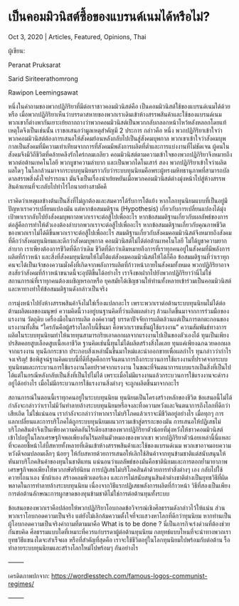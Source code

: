 # เป็นคอมมิวนิสต์ซื้อของแบรนด์เนมได้หรือไม่?

Oct 3, 2020 | Articles, Featured, Opinions, Thai





ผู้เขียน:

Peranat Pruksarat

Sarid Siriteerathomrong

Rawipon Leemingsawat

หนึ่งในคำถามของพวกปฏิกิริยาที่มีต่อเราชาวคอมมิวนิสต์คือ เป็นคอมมิวนิสต์ใช้ของแบรนด์เนมได้ด้วยหรือ เมื่อพวกปฏิกิริยาเห็นว่าบรรดาสหายของพวกเราเดินเข้าห้างสรรพสินค้าและใช้ของแบรนด์เนม พวกเขาก็ต่างพากันเยาะเย้ยถากถางว่าพวกคอมมิวนิสต์เป็นพวกกลับกลอกหน้าไหว้หลังหลอกโดยแท้ เหตุใดจึงเป็นเช่นนั้น เราขอเสนอว่ามูลเหตุสำคัญมี 2 ประการ กล่าวคือ หนึ่ง พวกปฏิกิริยาเข้าใจว่าพวกคอมมิวนิสต์ต้องการเสนอให้สังคมย้อนหลังกลับไปเป็นสู่สังคมบุพกาล พวกเขาเข้าใจว่าสังคมบุพกาลเป็นสังคมที่มีความเท่าเทียมจากการที่สังคมมีพลังการผลิตที่ต่ำและการแบ่งงานที่ไม่ชัดเจน ผู้คนในสังคมจึงมีวิถีชีวิตที่คล้ายคลึงรักใคร่กลมเกลียว คอมมิวนิสต์ตามความเข้าใจของพวกปฏิกิริยาจึงหมายถึง พวกต่อต้านเทคโนโลยี พวกบูชาความลำบาก และเป็นพวกไดโนเสาร์ สอง พวกปฏิกิริยาเข้าใจว่าผลิตผลใดๆ ในโลกล้วนมาจากระบบทุนนิยมราวกับว่าระบบทุนนิยมคือพระผู้ทรงมหิทธานุภาพที่สามารถบัลดาลสรรพสิ่งดั่งใจปรารถนา มันจึงเป็นเรื่องน่าเย้ยหยันเมื่อพวกคอมมิวนิสต์ต่างมุ่งหน้าไปสู่ห้างสรรพสินค้าแทนที่จะกลับไปทำไร่ไถนาอย่างสามัคคี

เราคิดว่าเหตุผลข้างต้นเป็นสิ่งที่ไม่ถูกต้องและสมควรได้รับการโต้แย้ง หากโลกทุนนิยมแบบที่เป็นอยู่มีปัญหาเราควรเปลี่ยนแปลงมัน แต่หากข้อสมมติฐาน (Hypothesis) เกี่ยวกับการเปลี่ยนแปลงได้มุ่งเป้าพาเรากลับไปยังสังคมบุพกาลพวกเราจะต่อสู้ไปเพื่ออะไร หากข้อสมมติฐานเกี่ยวกับผลลัพธ์ของการต่อสู้คือการทำให้ตัวเองต้องลำบากพวกเราจะต่อสู้ไปเพื่ออะไร หากข้อสมมติฐานเกี่ยวกับคุณภาพชีวิตของพวกเราไม่ได้ดีขึ้นพวกเราจะต่อสู้ไปเพื่ออะไร สมมติฐานเกี่ยวกับสังคมคอมมิวนิสต์จึงหมายถึงสังคมที่ดีกว่าสังคมทุนนิยมและดีกว่าสังคมบุพกาล คอมมิวนิสต์ไม่ได้ต่อต้านเทคโนโลยี ไม่ได้บูชาความยากลำบาก เราเพียงต้องการชีวิตที่ดีกว่าเดิม ชีวิตที่ดีกว่าเดิมหมายถึงการที่เราทุกคนอยู่ในสังคมที่มีพลังการผลิตที่ก้าวหน้า และสิ่งที่สังคมทุนนิยมให้ไม่ได้แต่สังคมคอมมิวนิสต์ให้ได้ก็คือ ข้อสมมติฐานที่ว่าเราทุกคนจะได้เป็นเจ้าของความมั่งคั่งที่เกิดจากพลังการผลิตที่ก้าวหน้าภายในสังคมทั้งหมด พวกปฏิกิริยาอาจสงสัยว่าสังคมที่ก้าวหน้าขนาดนี้จะอุบัติขึ้นได้อย่างไร เราจึงขอฝากไปยังพวกปฏิกิริยาว่านี่ไม่ใช่สถานการณ์ที่เราทุกคนต้องเผชิญหรอกหรือ ยุคสมัยได้เชิญชวนให้ท่านทั้งหลายเข้าร่วมเป็นคอมมิวนิสต์และหาทางทำให้ข้อสมมติฐานดังกล่าวเป็นจริง

การมุ่งหน้าไปยังห้างสรรพสินค้าจึงไม่ใช่เรื่องแปลกอะไร เพราะพวกเราต่อต้านระบบทุนนิยมไม่ได้ต่อต้านผลิตผลของมนุษย์ ความคิดนี้วางอยู่บนฐานคิดที่ว่าผลิตผลต่างๆ ล้วนเกิดขึ้นมาจากการร่วมมือของแรงงาน วัตถุดิบ เครื่องมือในการผลิต องค์ความรู้ บรรดาปัจจัยการผลิตล้วนแต่เป็นการตกตะกอนของแรงงานทั้งสิ้น “ใครกันคือผู้สร้างโลกใบนี้ขึ้นมา คือพวกเราชนชั้นผู้ใช้แรงงาน” ความสัมพันธ์ทางการผลิตในระบบทุนนิยมทำให้นายทุนสามารถริบเอาดอกผลจากแรงงานไปเป็นของตัวเองได้ ทุนเป็นเพียงปรสิตคอยสูบเลือดสูบเนื้อเอาชีวิต ฐานคิดเช่นนี้ทุนไม่ได้ผลิตสร้างสิ่งใดเลย ทุนแค่เพียงฉกฉวยดอกผลจากแรงงาน ทุนฉีกกระชาก ประกอบสิ่งเหล่านั้นขึ้นมาใหม่และนำออกขายเพื่อผลกำไร ทุนกล่าวว่ากำไรจงเจริญ! ข้อพิสูจน์ฐานคิดแบบนี้ที่ดีที่สุดคือการจินตนาการถึงกระบวนการใช้แรงงานที่ปราศจากระบบทุนนิยมและกระบวนการใช้แรงงานโดยปราศจากแรงงาน ในขณะที่จินตนาการแบบแรกเป็นสิ่งที่เป็นไปได้แต่ในกรณีหลังกลับเป็นสิ่งที่เป็นไปไม่ได้ เพราะเมื่อไม่มีแรงงานแล้วกระบวนการใช้แรงงานจะดำรงอยู่ได้อย่างไร เมื่อไม่มีกระบวนการใช้แรงงานสิ่งต่างๆ จะถูกผลิตขึ้นมาจากอะไร

สถานการณ์ในตอนนี้เราทุกคนอยู่ในระบบทุนนิยม ทุนนิยมเป็นโครงสร้างหลักของชีวิต ข้อเสนอนี้ไม่ได้กำลังจะกล่าวว่าเราไม่มีวันทำลายล้างระบบทุนนิยมหรือจงละทิ้งความหวังและจินตนาการถึงโลกที่ดีกว่าเสียเถิด ไม่ใช่แน่นอน เรากำลังจะกล่าวว่าหากเราไม่บริโภคแล้วเราจะมีชีวิตอยู่อย่างไร เมื่อทุกๆ การแลกเปลี่ยนและการบริโภคได้ถูกระบบทุนนิยมผนวกรวมเข้าสู่ตรรกะของมัน การเสนอให้ปฏิเสธไม่บริโภคสินค้าจึงเป็นเพียงความคิดอันไร้เดียงสาของพวกปฏิกิริยาตัวน้อยที่มุ่งหวังให้ชาวคอมมิวนิสต์เข้าไปอยู่ในโลกเศรษฐกิจพอเพียงอันไร้มลทินมัวหมองของพวกเขา พวกปฏิกิริยาตัวน้อยเหล่านี้นี่แหละที่จะคอยชี้หน้าไล่บี้สหายทั้งหลายที่เดินเข้าห้างสรรพสินค้าและใช้ของแบรนด์เนม พวกเขาอาจมอบความหวังดีจอมปลอมเล็กๆ น้อยๆ ให้กับสหายด้วยการเสนอให้เลิกใช้สินค้าจากทุนข้ามชาติแต่สนับสนุนให้หันมาบริโภคสินค้าของทุนในชาติแทน แน่นอนว่าผลลัพธ์ของมันคือชาตินิยมและการตอกย้ำมายาภาพเศรษฐกิจพอเพียงให้พวกกษัตริย์นิยม การปฏิเสธไม่บริโภคสินค้าด้วยการทำสิ่งต่างๆ เอง กลับไปใช้ควายไถนาเอง ซักผ้าเอง สร้างคอมพิวเตอร์เอง และการไม่สนับสนุนสินค้าต่างชาติต่างเป็นยุทธวิธีที่ผิดพลาดในการทำลายล้างระบบทุนนิยม เนื่องจากวิธีแรกปฏิเสธพลังการผลิตที่ก้าวหน้า วิธีที่สองเป็นเพียงการต่อต้านลักษณะการผูกขาดของทุนข้ามชาติไม่ใช่การต่อต้านทุนทั้งระบบ

ข้อเสนอของพวกเราคือปล่อยให้พวกปฏิกิริยาโอบกอดข้อวิจารณ์เชิงศีลธรรมดังกล่าวไว้ให้แน่น ส่วนพวกเราโอบกอดความเป็นจริง แต่ยังไม่เลิกล้มความตั้งใจที่จะแสวงหาโลกที่ดีกว่าทุนนิยม หากท่านเป็นผู้โอบกอดความเป็นจริงคำถามที่ตามมาคือ What is to be done ? นี่เป็นภารกิจเร่งด่วนที่ต้องช่วยกันขบคิด ศีลธรรมแบบใดที่เหมาะที่ควรแก่บรรดาผู้ต่อต้านทุนนิยม กลยุทธ์แบบไหนที่จะนำทางพวกเรา ยุทธวิธีแขนงใดจะสำเร็จผล หรือที่สำคัญที่สุดคือ เราจะใช้ชีวิตอยู่ในโลกทุนนิยมไปพร้อมกับต่อต้าน รื้อ ทำลายระบบทุนนิยมและสร้างโลกใหม่ไปพร้อมๆ กันอย่างไร

——–

เครดิตภาพปกจาก: https://wordlesstech.com/famous-logos-communist-regimes/

——–